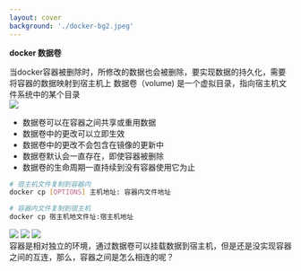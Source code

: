 ```yaml
---
layout: cover
background: './docker-bg2.jpeg'
---
```


**docker 数据卷**

<space class="text-sm">
  当docker容器被删除时，所修改的数据也会被删除，要实现数据的持久化，需要将容器的数据映射到宿主机上
</space>

<space class="text-sm">
   数据卷（volume) 是一个虚拟目录，指向宿主机文件系统中的某个目录
</space>

<div class="flex mt-5 item-start gap-10">
  <div>
  <Image class="w-80 rounded mt-2" src="./容器数据卷.png" />

  <ul class="text-sm mb-10">
    <li>数据卷可以在容器之间共享或重用数据</li>
    <li>数据卷中的更改可以立即生效</li>
    <li>数据卷中的更改不会包含在镜像的更新中</li>
    <li>数据卷默认会一直存在，即使容器被删除</li>
    <li>数据卷的生命周期一直持续到没有容器使用它为止</li>
  </ul>
  
  </div>


  <div class='gap-5 item-start'>


  ```sh
  # 宿主机文件复制到容器内
  docker cp [OPTIONS] 主机地址: 容器内文件地址

  # 容器内文件复制到宿主机
  docker cp 宿主机地文件址:宿主机地址
  ```

  <carousel arrow draggable class="w-100 h-60">
    <Image class="w-100 rounded" src="./docker命令实战/volume-create.png" />
    <Image class="w-100 rounded" src="./docker命令实战/volume-test.png" />
    <Image class="w-100 rounded" src="./docker命令实战/volume-principle.png" />
  </carousel>

  </div>
</div>
 <gradient-text v-click class="text-sm text-yellow mb-2">
  容器是相对独立的环境，通过数据卷可以挂载数据到宿主机，但是还是没实现容器之间的互连，那么，容器之间是怎么相连的呢？
</gradient-text>


   